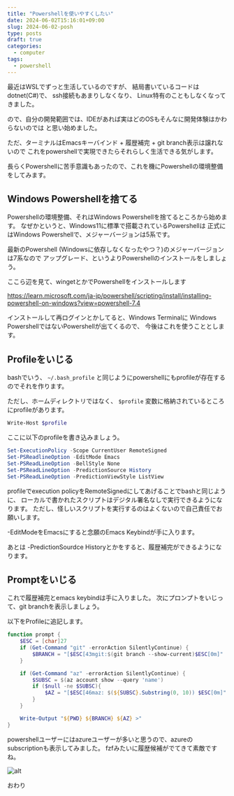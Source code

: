 ```yaml
---
title: "Powershellを使いやすくしたい"
date: 2024-06-02T15:16:01+09:00
slug: 2024-06-02-posh
type: posts
draft: true
categories:
  - computer
tags:
  - powershell
---
```


最近はWSLでずっと生活しているのですが、
結局書いているコードはdotnet(C#)で、
ssh接続もあまりしなくなり、
Linux特有のこともしなくなってきました。

ので、自分の開発範囲では、IDEがあれば実はどのOSもそんなに開発体験はかわらないのでは
と思い始めました。

ただ、ターミナルはEmacsキーバインド + 履歴補完 + git branch表示は譲れないので
これをpowershellで実現できたらそれらしく生活できる気がします。

長らくPowershellに苦手意識もあったので、これを機にPowershellの環境整備をしてみます。

## Windows Powershellを捨てる

Powershellの環境整備、それはWindows Powershellを捨てるところから始めます。
なぜかというと、Windows11に標準で搭載されているPowershellは
正式にはWindows Powershellで、メジャーバージョンは5系です。

最新のPowershell (Windowsに依存しなくなったやつ？)のメジャーバージョンは7系なので
アップグレード、というよりPowershellのインストールをしましょう。

ここら辺を見て、wingetとかでPowershellをインストールします

https://learn.microsoft.com/ja-jp/powershell/scripting/install/installing-powershell-on-windows?view=powershell-7.4

インストールして再ログインとかしてると、Windows Terminalに
Windows PowershellではないPowershellが出てくるので、
今後はこれを使うこととします。 

## Profileをいじる

bashでいう、 `~/.bash_profile` と同じようにpowershellにもprofileが存在するのでそれを作ります。

ただし、ホームディレクトリではなく、 `$profile` 変数に格納されているところにprofileがあります。
```sh
Write-Host $profile
```

ここに以下のprofileを書き込みましょう。

```ps1
Set-ExecutionPolicy -Scope CurrentUser RemoteSigned
Set-PSReadlineOption -EditMode Emacs
Set-PSReadLineOption -BellStyle None
Set-PSReadLineOption -PredictionSource History
Set-PSReadLineOption -PredictionViewStyle ListView
```

profileでexecution policyをRemoteSignedにしてあげることでbashと同じように、
ローカルで書かれたスクリプトはデジタル署名なしで実行できるようになります。
ただし、怪しいスクリプトを実行するのはよくないので自己責任でお願いします。

-EditModeをEmacsにすると念願のEmacs Keybindが手に入ります。

あとは -PredictionSourdce Historyとかをすると、履歴補完ができるようになります。

## Promptをいじる

これで履歴補完とemacs keybindは手に入りました。
次にプロンプトをいじって、git branchを表示しましょう。

以下をProfileに追記します。

```ps1
function prompt {
    $ESC = [char]27
    if (Get-Command "git" -errorAction SilentlyContinue) {
        $BRANCH = "[$ESC[43mgit:$(git branch --show-current)$ESC[0m]"
    }

    if (Get-Command "az" -errorAction SilentlyContinue) {
        $SUBSC = $(az account show --query 'name')
        if ($null -ne $SUBSC){
            $AZ = "[$ESC[46maz: $(${SUBSC}.Substring(0, 10)) $ESC[0m]"
        }
    }

    Write-Output "${PWD} ${BRANCH} ${AZ} >"
}
```

powershellユーザーにはazureユーザーが多いと思うので、azureのsubscriptionも表示してみました。
fzfみたいに履歴候補がでてきて素敵ですね。

![alt](../img/posh.png)

おわり